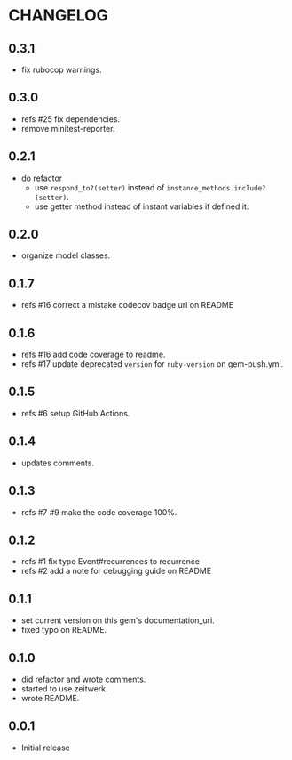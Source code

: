 # CHANGELOG

## 0.3.1

- fix rubocop warnings.

## 0.3.0

- refs #25 fix dependencies.
- remove minitest-reporter.

## 0.2.1

- do refactor
  - use `respond_to?(setter)` instead of `instance_methods.include?(setter)`.
  - use getter method instead of instant variables if defined it.

## 0.2.0

- organize model classes.

## 0.1.7

- refs #16 correct a mistake codecov badge url on README

## 0.1.6

- refs #16 add code coverage to readme.
- refs #17 update deprecated `version` for `ruby-version` on gem-push.yml.

## 0.1.5

- refs #6 setup GitHub Actions.

## 0.1.4

- updates comments.

## 0.1.3

- refs #7 #9 make the code coverage 100%.

## 0.1.2

- refs #1 fix typo Event#recurrences to recurrence
- refs #2 add a note for debugging guide on README

## 0.1.1

- set current version on this gem's documentation_uri.
- fixed typo on README.

## 0.1.0

- did refactor and wrote comments.
- started to use zeitwerk.
- wrote README.

## 0.0.1

- Initial release
